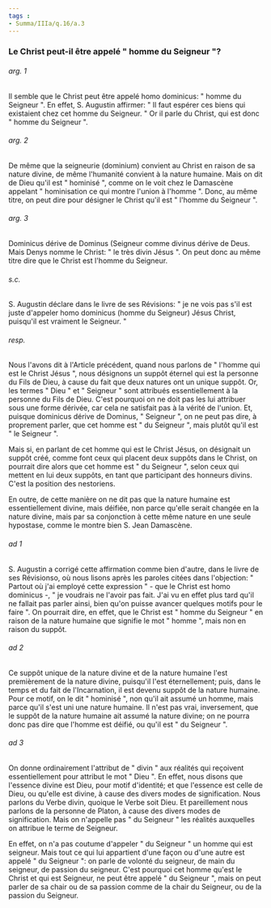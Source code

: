 ```yaml
---
tags : 
- Summa/IIIa/q.16/a.3
---
```


### Le Christ peut-il être appelé " homme du Seigneur "?

###### arg. 1
Il semble que le Christ peut être appelé homo dominicus: " homme du Seigneur ". En effet, S. Augustin affirmer: " Il faut espérer ces biens qui existaient chez cet homme du Seigneur. " Or il parle du Christ, qui est donc " homme du Seigneur ". 

###### arg. 2
De même que la seigneurie (dominium) convient au Christ en raison de sa nature divine, de même l'humanité convient à la nature humaine. Mais on dit de Dieu qu'il est " hominisé ", comme on le voit chez le Damascène appelant " hominisation ce qui montre l'union à l'homme ". Donc, au même titre, on peut dire pour désigner le Christ qu'il est " l'homme du Seigneur ". 

###### arg. 3
Dominicus dérive de Dominus (Seigneur comme divinus dérive de Deus. Mais Denys nomme le Christ: " le très divin Jésus ". On peut donc au même titre dire que le Christ est l'homme du Seigneur. 

###### s.c.
S. Augustin déclare dans le livre de ses Révisions: " je ne vois pas s'il est juste d'appeler homo dominicus (homme du Seigneur) Jésus Christ, puisqu'il est vraiment le Seigneur. " 

###### resp.
Nous l'avons dit à l'Article précédent, quand nous parlons de " l'homme qui est le Christ Jésus ", nous désignons un suppôt éternel qui est la personne du Fils de Dieu, à cause du fait que deux natures ont un unique suppôt. Or, les termes " Dieu " et " Seigneur " sont attribués essentiellement à la personne du Fils de Dieu. C'est pourquoi on ne doit pas les lui attribuer sous une forme dérivée, car cela ne satisfait pas à la vérité de l'union. Et, puisque dominicus dérive de Dominus, " Seigneur ", on ne peut pas dire, à proprement parler, que cet homme est " du Seigneur ", mais plutôt qu'il est " le Seigneur ". 

Mais si, en parlant de cet homme qui est le Christ Jésus, on désignait un suppôt créé, comme font ceux qui placent deux suppôts dans le Christ, on pourrait dire alors que cet homme est " du Seigneur ", selon ceux qui mettent en lui deux suppôts, en tant que participant des honneurs divins. C'est la position des nestoriens. 

En outre, de cette manière on ne dit pas que la nature humaine est essentiellement divine, mais déifiée, non parce qu'elle serait changée en la nature divine, mais par sa conjonction à cette même nature en une seule hypostase, comme le montre bien S. Jean Damascène. 

###### ad 1
S. Augustin a corrigé cette affirmation comme bien d'autre, dans le livre de ses Révisionso, où nous lisons après les paroles citées dans l'objection: " Partout où j'ai employé cette expression " - que le Christ est homo dominicus -, " je voudrais ne l'avoir pas fait. J'ai vu en effet plus tard qu'il ne fallait pas parler ainsi, bien qu'on puisse avancer quelques motifs pour le faire ". On pourrait dire, en effet, que le Christ est " homme du Seigneur " en raison de la nature humaine que signifie le mot " homme ", mais non en raison du suppôt. 

###### ad 2
Ce suppôt unique de la nature divine et de la nature humaine l'est premièrement de la nature divine, puisqu'il l'est éternellement; puis, dans le temps et du fait de l'Incarnation, il est devenu suppôt de la nature humaine. Pour ce motif, on le dit " hominisé ", non qu'il ait assumé un homme, mais parce qu'il s'est uni une nature humaine. Il n'est pas vrai, inversement, que le suppôt de la nature humaine ait assumé la nature divine; on ne pourra donc pas dire que l'homme est déifié, ou qu'il est " du Seigneur ". 

###### ad 3
On donne ordinairement l'attribut de " divin " aux réalités qui reçoivent essentiellement pour attribut le mot " Dieu ". En effet, nous disons que l'essence divine est Dieu, pour motif d'identité; et que l'essence est celle de Dieu, ou qu'elle est divine, à cause des divers modes de signification. Nous parlons du Verbe divin, quoique le Verbe soit Dieu. Et pareillement nous parlons de la personne de Platon, à cause des divers modes de signification. Mais on n'appelle pas " du Seigneur " les réalités auxquelles on attribue le terme de Seigneur. 

En effet, on n'a pas coutume d'appeler " du Seigneur " un homme qui est seigneur. Mais tout ce qui lui appartient d'une façon ou d'une autre est appelé " du Seigneur ": on parle de volonté du seigneur, de main du seigneur, de passion du seigneur. C'est pourquoi cet homme qu'est le Christ et qui est Seigneur, ne peut être appelé " du Seigneur ", mais on peut parler de sa chair ou de sa passion comme de la chair du Seigneur, ou de la passion du Seigneur. 

